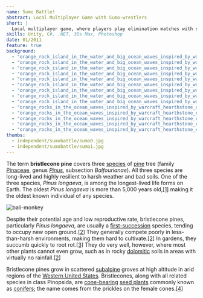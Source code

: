 ```yaml
---
name: Sumo Battle!
abstract: Local Multiplayer Game with Sumo-wrestlers
short: |
  Local multiplayer game, where players play elimination matches with sumo-wrestlers controlled with only one button.
skills: Unity, C#, .NET, 3Ds Max, Photoshop
date: 01/2011
feature: true
background:
  - "orange_rock_island_in_the_water_and_big_ocean_waves_inspired_by_warcraft_hearthstone_casual_game_112140760.webp"
  - "orange_rock_island_in_the_water_and_big_ocean_waves_inspired_by_warcraft_hearthstone_casual_game_1249010556.webp"
  - "orange_rock_island_in_the_water_and_big_ocean_waves_inspired_by_warcraft_hearthstone_casual_game_1696941406.webp"
  - "orange_rock_island_in_the_water_and_big_ocean_waves_inspired_by_warcraft_hearthstone_casual_game_2302694797.webp"
  - "orange_rock_island_in_the_water_and_big_ocean_waves_inspired_by_warcraft_hearthstone_casual_game_2563574179.webp"
  - "orange_rock_island_in_the_water_and_big_ocean_waves_inspired_by_warcraft_hearthstone_casual_game_3198145631.webp"
  - "orange_rock_island_in_the_water_and_big_ocean_waves_inspired_by_warcraft_hearthstone_casual_game_3664286467.webp"
  - "orange_rock_island_in_the_water_and_big_ocean_waves_inspired_by_warcraft_hearthstone_casual_game_47912279.webp"
  - "orange_rock_island_in_the_water_and_big_ocean_waves_inspired_by_warcraft_hearthstone_casual_game_641480197.webp"
  - "orange_rocks_in_the_ocean_waves_inspired_by_warcraft_hearthstone_casual_game_2017682470.webp"
  - "orange_rocks_in_the_ocean_waves_inspired_by_warcraft_hearthstone_casual_game_3094194169.webp"
  - "orange_rocks_in_the_ocean_waves_inspired_by_warcraft_hearthstone_casual_game_3323516413.webp"
  - "orange_rocks_in_the_ocean_waves_inspired_by_warcraft_hearthstone_casual_game_376232026.webp"
  - "orange_rocks_in_the_ocean_waves_inspired_by_warcraft_hearthstone_casual_game_951573216.webp"
thumbs:
  - independent/sumobattle/sumo0.jpg
  - independent/sumobattle/sumo1.jpg
---
```


The term **bristlecone pine** covers three [species](https://en.wikipedia.org/wiki/Species 'Species') of [pine](https://en.wikipedia.org/wiki/Pine 'Pine') tree (family [Pinaceae](https://en.wikipedia.org/wiki/Pinaceae 'Pinaceae'), genus [_Pinus_](https://en.wikipedia.org/wiki/Pinus 'Pinus'), subsection _Balfourianae_). All three species are long-lived and highly resilient to harsh weather and bad soils. One of the three species, _Pinus longaeva_, is among the longest-lived life forms on Earth. The oldest _Pinus longaeva_ is more than 5,000 years old,[\[1\]](https://en.wikipedia.org/wiki/Bristlecone_pine#cite_note-oldest-1) making it the oldest known individual of any species.

![bali-monkey](../mahkeo-monkey.jpg)

Despite their potential age and low reproductive rate, bristlecone pines, particularly _Pinus longaeva_, are usually a [first-succession](https://en.wikipedia.org/wiki/Primary_succession 'Primary succession') species, tending to occupy new open ground.[\[2\]](https://en.wikipedia.org/wiki/Bristlecone_pine#cite_note-FEIS-2) They generally compete poorly in less-than-harsh environments, making them hard to cultivate.[\[2\]](https://en.wikipedia.org/wiki/Bristlecone_pine#cite_note-FEIS-2) In gardens, they succumb quickly to root rot.[\[3\]](https://en.wikipedia.org/wiki/Bristlecone_pine#cite_note-3) They do very well, however, where most other plants cannot even grow, such as in rocky [dolomitic](<https://en.wikipedia.org/wiki/Dolomite_(mineral)> 'Dolomite (mineral)') soils in areas with virtually no rainfall.[\[2\]](https://en.wikipedia.org/wiki/Bristlecone_pine#cite_note-FEIS-2)

Bristlecone pines grow in scattered [subalpine](https://en.wikipedia.org/wiki/Subalpine 'Subalpine') groves at high altitude in arid regions of the [Western United States](https://en.wikipedia.org/wiki/Western_United_States 'Western United States'). Bristlecones, along with all related species in class Pinopsida, are [cone-bearing](https://en.wikipedia.org/wiki/Conifer_cone 'Conifer cone') [seed plants](https://en.wikipedia.org/wiki/Seed_plant 'Seed plant') commonly known as [conifers](https://en.wikipedia.org/wiki/Conifer 'Conifer'); the name comes from the prickles on the female cones.[\[4\]](https://en.wikipedia.org/wiki/Bristlecone_pine#cite_note-ARKive-4)
